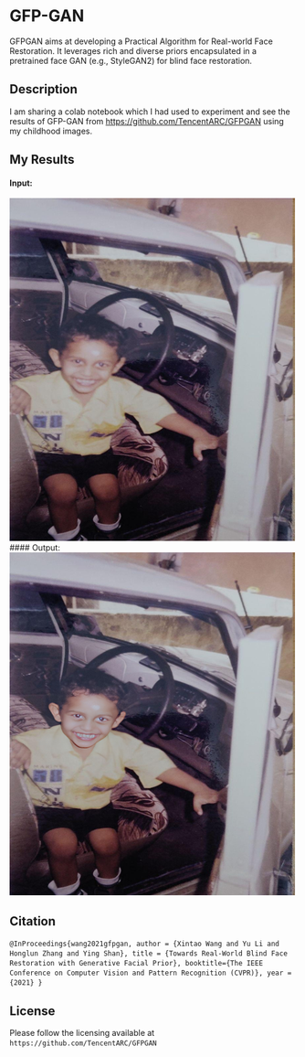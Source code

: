 # GFP-GAN

GFPGAN aims at developing a Practical Algorithm for Real-world Face Restoration.
It leverages rich and diverse priors encapsulated in a pretrained face GAN (e.g., StyleGAN2) for blind face restoration.

## Description

I am sharing a colab notebook which I had used to experiment and see the results of GFP-GAN from https://github.com/TencentARC/GFPGAN using my childhood images.

## My Results
#### Input:
<img src="Input.jpg" width="500" height="600"> 
#### Output:
<img src="Output.jpg" width="500" height="600">

## Citation
`@InProceedings{wang2021gfpgan,
          author = {Xintao Wang and Yu Li and Honglun Zhang and Ying Shan},
          title = {Towards Real-World Blind Face Restoration with Generative Facial Prior},
          booktitle={The IEEE Conference on Computer Vision and Pattern Recognition (CVPR)},
          year = {2021}
          }`
          

## License
Please follow the licensing available at `https://github.com/TencentARC/GFPGAN`
